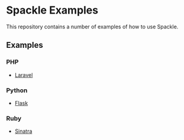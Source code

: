 # Spackle Examples

This repository contains a number of examples of how to use Spackle.

## Examples

### PHP
* [Laravel](./php/laravel)

### Python
* [Flask](./python/flask)

### Ruby
* [Sinatra](./ruby/sinatra)